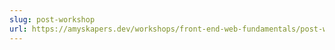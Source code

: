 ```yaml
---
slug: post-workshop
url: https://amyskapers.dev/workshops/front-end-web-fundamentals/post-workshop/
---
```

